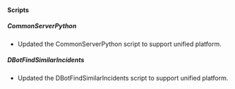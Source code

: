 
#### Scripts

##### CommonServerPython

- Updated the CommonServerPython script to support unified platform.

##### DBotFindSimilarIncidents

- Updated the DBotFindSimilarIncidents script to support unified platform.

